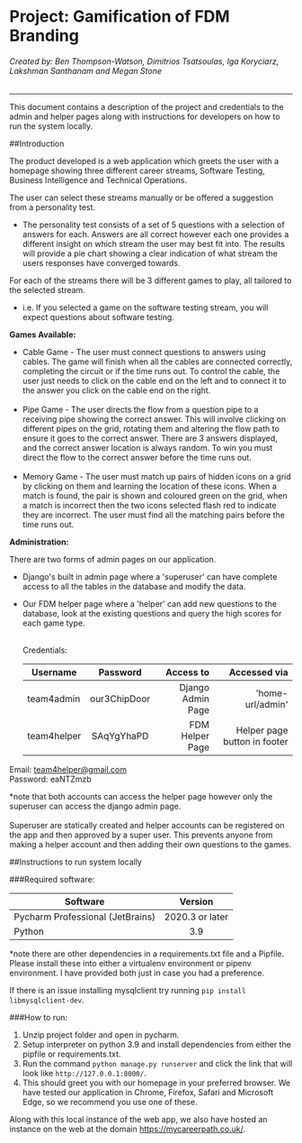 # Project: Gamification of FDM Branding
###### Created by: Ben Thompson-Watson, Dimitrios Tsatsoulas, Iga Koryciarz, Lakshman Santhanam and Megan Stone

---
This document contains a description of the project and credentials to the admin and helper pages along with 
instructions for developers on how to run the system locally.

##Introduction

The product developed is a web application which greets the user with a homepage showing three 
different career streams, Software Testing, Business Intelligence and Technical Operations. 

The user can select these streams manually or be offered a suggestion from a personality test. 
* The personality test consists of a set of 5 questions with a selection of answers for each. Answers 
are all correct however each one provides a different insight on which stream the user may best fit into.
  The results will provide a pie chart showing a clear indication of what stream the users responses have converged
  towards.

For each of the streams there will be 3 different games to play, all tailored to the selected stream.
* i.e. If you selected a game on the software testing stream, you will expect questions about software testing.

**Games Available:**

* Cable Game - The user must connect questions to answers using cables. The game will finish when
  all the cables are connected correctly, completing the circuit or if the time runs out. To control the cable, the 
  user just needs to click on the cable end on the left and to connect it to the answer you click on the cable end on 
  the right.
  <br><br>
* Pipe Game - The user directs the flow from a question pipe to a receiving pipe showing the correct answer. This
  will involve clicking on different pipes on the grid, rotating them and altering the flow path to ensure it goes to 
  the correct answer. There are 3 answers displayed, and the correct answer location is always random. To win you
  must direct the flow to the correct answer before the time runs out. 
  <br><br>
* Memory Game - The user must match up pairs of hidden icons on a grid by clicking on them and learning the location
of these icons. When a match is found, the pair is shown and coloured green on the grid, when a match is incorrect then
  the two icons selected flash red to indicate they are incorrect. The user must find all the matching pairs before the
  time runs out.
  
**Administration:**

There are two forms of admin pages on our application.
* Django's built in admin page where a 'superuser' can have complete access to all the tables in the database and modify 
  the data.
* Our FDM helper page where a 'helper' can add new questions to the database, look at the existing questions and query
the high scores for each game type.<br><br>
  
  Credentials:
  
  | Username        | Password           | Access to|Accessed via  | 
  | ------------- |:-------------:| -----:| -----:|
  | team4admin      | our3ChipDoor | Django Admin Page |'home-url/admin' | 
  | team4helper      | SAqYgYhaPD      | FDM Helper Page|   Helper page button in footer |
 

Email: team4helper@gmail.com <br>
Password: eaNTZmzb


  *note that both accounts can access the helper page however only the superuser can access the django admin page.
  <br><br>Superuser are statically created and helper accounts can be registered on the app and then approved by a 
  super user. This prevents anyone from making a helper account and then adding their own questions to the games.
  
##Instructions to run system locally

###Required software:

 | Software        | Version           | 
  | ------------- |:-------------:| 
  | Pycharm Professional (JetBrains)      | 2020.3 or later |#
| Python      | 3.9 |

*note there are other dependencies in a requirements.txt file and a Pipfile. Please install these into either a 
virtualenv environment or pipenv environment. I have provided both just in case you had a preference. 

If there is an
issue installing mysqlclient try running ```pip install libmysqlclient-dev```.

###How to run:

1. Unzip project folder and open in pycharm.
2. Setup interpreter on python 3.9 and install dependencies from either the pipfile or requirements.txt.
3. Run the command ```python manage.py runserver``` and click the link that will look like 
 ```http://127.0.0.1:8000/```.
4. This should greet you with our homepage in your preferred browser. We have tested our application in Chrome, Firefox,
Safari and Microsoft Edge, so we recommend you use one of these.
   
Along with this local instance of the web app, we also have hosted an instance on the web at the domain 
https://mycareerpath.co.uk/.